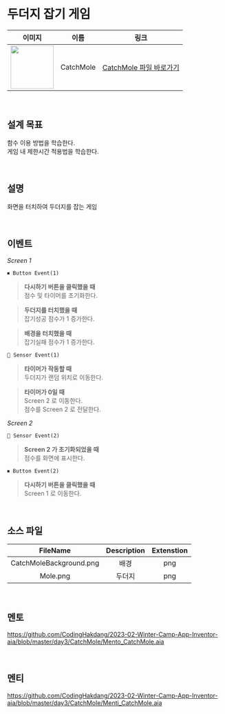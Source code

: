 # 두더지 잡기 게임

|                                                            이미지                                                             |    이름    |             링크              |
| :---------------------------------------------------------------------------------------------------------------------------: | :--------: | :---------------------------: |
| <img src="https://user-images.githubusercontent.com/110290146/222441364-9a8d40a1-2200-41ee-accf-bc93963ecc92.png" width="100"> | CatchMole | [CatchMole 파일 바로가기](https://github.com/CodingHakdang/2023-02-Winter-Camp-App-Inventor-aia/tree/master/day3/CatchMole) |

<br>

## 설계 목표

함수 이용 방법을 학습한다. \
게임 내 제한시간 적용법을 학습한다.

<br>

## 설명 

화면을 터치하여 두더지를 잡는 게임

<br>

## 이벤트 

*Screen 1*

```
⏹ Button Event(1)
```

> **다시하기 버튼을 클릭했을 때** \
> 점수 및 타이머를 초기화한다.

> **두더지를 터치했을 때** \
> 잡기성공 점수가 1 증가한다.

> **배경을 터치했을 때** \
> 잡기실패 점수가 1 증가한다.

```
📡 Sensor Event(1)
```
> **타이머가 작동할 때** \
> 두더지가 랜덤 위치로 이동한다.

> **타이머가 0일 때** \
> Screen 2 로 이동한다. \
> 점수를 Screen 2 로 전달한다.

*Screen 2*

```
📡 Sensor Event(2)
```

> **Screen 2 가 초기화되었을 때** \
> 점수를 화면에 표시한다.

```
⏹ Button Event(2)
```

> **다시하기 버튼을 클릭했을 때**\
> Screen 1 로 이동한다.

<br>

## 소스 파일 

|         FileName        | Description | Extenstion |
|    :----------------:   | :---------: | :--------: |
| CatchMoleBackground.png |     배경    |    png     |
|         Mole.png        |    두더지   |    png     |


<br>

## 멘토 

https://github.com/CodingHakdang/2023-02-Winter-Camp-App-Inventor-aia/blob/master/day3/CatchMole/Mento_CatchMole.aia

<br>

## 멘티 

https://github.com/CodingHakdang/2023-02-Winter-Camp-App-Inventor-aia/blob/master/day3/CatchMole/Menti_CatchMole.aia
